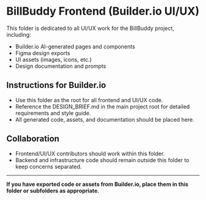 # BillBuddy Frontend (Builder.io UI/UX)

This folder is dedicated to all UI/UX work for the BillBuddy project, including:
- Builder.io AI-generated pages and components
- Figma design exports
- UI assets (images, icons, etc.)
- Design documentation and prompts

## Instructions for Builder.io
- Use this folder as the root for all frontend and UI/UX code.
- Reference the DESIGN_BRIEF.md in the main project root for detailed requirements and style guide.
- All generated code, assets, and documentation should be placed here.

## Collaboration
- Frontend/UI/UX contributors should work within this folder.
- Backend and infrastructure code should remain outside this folder to keep concerns separated.

---

**If you have exported code or assets from Builder.io, place them in this folder or subfolders as appropriate.**
